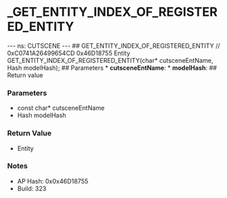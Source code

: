# _GET_ENTITY_INDEX_OF_REGISTERED_ENTITY

--- ns: CUTSCENE --- ## GET_ENTITY_INDEX_OF_REGISTERED_ENTITY  // 0xC0741A26499654CD 0x46D18755 Entity GET_ENTITY_INDEX_OF_REGISTERED_ENTITY(char* cutsceneEntName, Hash modelHash);   ## Parameters * **cutsceneEntName**: * **modelHash**:  ## Return value

### Parameters
* const char* cutsceneEntName
* Hash modelHash

### Return Value
* Entity

### Notes
* AP Hash: 0x0x46D18755
* Build: 323

